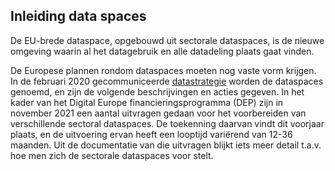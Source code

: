 ## Inleiding data spaces

De EU-brede dataspace, opgebouwd uit sectorale dataspaces, is de nieuwe omgeving waarin al het datagebruik en alle datadeling plaats gaat vinden.

De Europese plannen rondom dataspaces moeten nog vaste vorm krijgen. In de februari 2020 gecommuniceerde [datastrategie](https://geonovum.github.io/eu_regelingen_datastrategie/#europese-data-strategie) worden de dataspaces genoemd, en zijn de volgende beschrijvingen en acties gegeven.
In het kader van het Digital Europe financieringsprogramma (DEP) zijn in november 2021 een aantal uitvragen gedaan voor het voorbereiden van verschillende sectoral dataspaces. De toekenning daarvan vindt dit voorjaar plaats, en de uitvoering ervan heeft een looptijd variërend van 12-36 maanden. Uit de documentatie van die uitvragen blijkt iets meer detail t.a.v. hoe men zich de sectorale dataspaces voor stelt.
